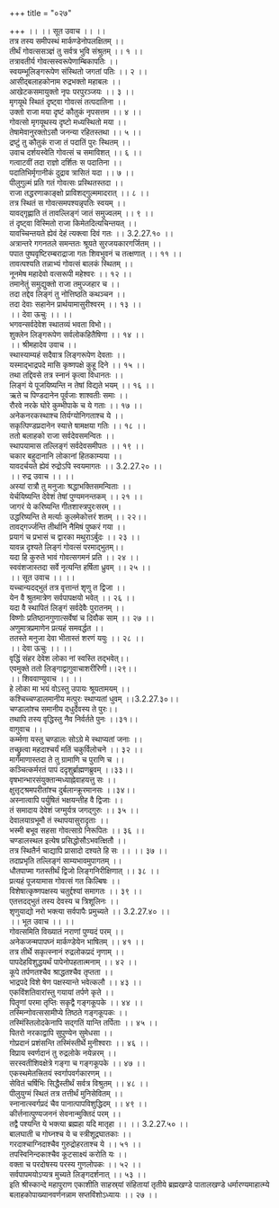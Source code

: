 +++
title = "०२७"

+++
।। ।। सूत उवाच ।। ।।  
तत्र तस्य समीपस्थं मार्कण्डेनोपलक्षितम् ।।  
तीर्थं गोवत्ससञ्ज्ञं तु सर्वत्र भुवि संश्रुतम् ।। १ ।।  
तत्रावतीर्य गोवत्सस्वरूपेणाम्बिकापतिः ।।  
स्वयम्भूलिङ्गरूपेण संस्थितो जगतां पतिः ।। २ ।।  
आसीद्बलाहकोनाम रुद्रभक्तो महाबलः ।।  
आखेटकसमायुक्तो नृपः परपुरञ्जयः ।। ३ ।।  
मृगयूथे स्थितं दृष्ट्वा गोवत्सं तत्पदातिना ।।  
उक्तो राजा मया दृष्टं कौतुकं नृपसत्तम ।। ४ ।।  
गोवत्सो मृगयूथस्य दृष्टो मध्यस्थितो मया ।।  
तेषामेवानुरक्तोऽसौ जनन्या रहितस्तथा ।। ५ ।।  
द्रष्टुं तु कौतुकं राजा तं पदातिं पुरः स्थितम् ।।  
उवाच दर्शयस्वेति गोवत्सं च समाविशत् ।। ६ ।।  
गत्वाटवीं तदा राज्ञो दर्शितः स पदातिना ।।  
पदातिभिर्मृगानीकं दुद्राव त्रासितं यदा ।। ७ ।।  
पीलुगुल्मं प्रति गतं गोवत्सः प्रस्थितस्तदा ।।  
राजा तद्धरणाकाङ्क्षो प्राविशद्गुल्ममादरात् ।। ८ ।।  
तत्र स्थितं स गोवत्समपश्यन्नृपतिः स्वयम् ।।  
यावद्गृह्णाति तं तावल्लिङ्गं जातं समुज्वलम् ।। ९ ।।  
तं दृष्ट्वा विस्मितो राजा किमेतदित्यचिन्तयत् ।।  
यावच्चिन्तयते ह्येवं देहं त्यक्त्वा दिवं गतः ।। 3.2.27.१० ।।  
अत्रान्तरे गगनतले समन्ततः श्रूयते सुरजयकारगर्जितम् ।।  
पपात पुष्पवृष्टिरम्बराद्राजा गतः शिवभुवनं च तत्क्षणात् ।। ११ ।।  
तावत्पश्यति तन्नाभ्यं गोवत्सं बालकं स्थितम् ।।  
नूनमेष महादेवो वत्सरूपी महेश्वरः ।। १२ ।।  
तमानेतुं समुद्युक्तो राजा तमुज्जहार च ।।  
तदा तद्देव लिङ्गं तु नोत्तिष्ठति कथञ्चन ।।  
तदा देवाः सहानेन प्रार्थयामासुरीश्वरम् ।। १३ ।।  
।। देवा ऊचुः ।। ।।  
भगवन्सर्वदेवेश स्थातव्यं भवता विभो।।  
शुक्लेन लिङ्गरूपेण सर्वलोकहितैषिणा ।। १४ ।।  
।। श्रीमहादेव उवाच ।।  
स्थास्याम्यहं सदैवात्र लिङ्गरूपेण देवताः ।।  
यस्माद्भाद्रपदे मासि कृष्णपक्षे कुहू दिने ।। १५ ।।  
तथा तद्दिवसे तत्र स्नानं कृत्वा विधानतः ।।  
लिङ्गं ये पूजयिष्यन्ति न तेषां विद्यते भयम् ।। १६ ।।  
ऋते च पिण्डदानेन पूर्वजाः शाश्वतीः समाः ।।  
रौरवे नरके घोरे कुम्भीपाके च ये गताः ।। १७ ।।  
अनेकनरकस्थाश्च तिर्यग्योनिगताश्च ये ।।  
सकृत्पिण्डप्रदानेन स्यात्ते षामक्षया गतिः ।। १८ ।।  
ततो बलाहको राजा सर्वदेवसमन्वितः ।।  
स्थापयामास तल्लिङ्गं सर्वदेवसमीपतः ।। १९ ।।  
चकार बहुदानानि लोकानां हितकाम्यया ।।  
यावदर्चयते ह्येवं रुद्रोऽपि स्वयमागतः ।। 3.2.27.२० ।।  
।। रुद्र उवाच ।। ।।  
अस्यां रात्रौ तु मनुजाः श्रद्धाभक्तिसमन्विताः ।।  
येर्चयिष्यन्ति देवेशं तेषां पुण्यमनन्तकम् ।। २१ ।।  
जागरं ये करिष्यन्ति गीतशास्त्रपुरःसरम् ।।  
उद्धरिष्यन्ति ते मर्त्याः कुलमेकोत्तरं शतम् ।। २२।।  
तावद्गर्ज्जन्ति तीर्थानि नैमिषं पुष्करं गया ।।  
प्रयागं च प्रभासं च द्वारका मथुराऽर्बुदः ।। २३ ।।  
यावन्न दृश्यते लिङ्गं गोवत्सं परमाद्भुतम्।।  
यदा हि कुरुते भावं गोवत्सगमनं प्रति ।। २४ ।।  
स्ववंशजास्तदा सर्वे नृत्यन्ति हर्षिता ध्रुवम् ।। २५ ।।  
।। सूत उवाच ।। ।।  
यच्चान्यदद्भुतं तत्र वृत्तान्तं शृणु त द्विजा ।।  
येन वै श्रुतमात्रेण सर्वपापक्षयो भवेत् ।। २६ ।।  
यदा वै स्थापितं लिङ्गं सर्वदेवैः पुरातनम् ।।  
विष्णोः प्रतिष्ठानगुणात्सर्वेषां च दिवौक साम् ।। २७ ।।  
अणुमात्रप्रमाणेन प्रत्यहं समवर्द्धत ।।  
ततस्ते मनुजा देवा भीतास्तं शरणं ययुः ।। २८ ।।  
।। देवा ऊचुः ।। ।।  
वृद्धिं संहर देवेश लोका नां स्वस्ति तद्भवेत्।।  
एवमुक्ते ततो लिङ्गाद्वागुवाचाशरीरिणी।।२९।।  
।। शिववाण्युवाच ।। ।।  
हे लोका मा भयं वोऽस्तु उपायः श्रूयतामयम् ।।  
कश्चिच्चण्डालमानीय मत्पुरः स्थाप्यतां धुवम् ।।3.2.27.३०।।  
चण्डालांश्च समानीय दधुर्देवस्य ते पुरः।।  
तथापि तस्य वृद्धिस्तु नैव निर्वर्तते पुनः ।।३१।।  
वागुवाच ।।  
कर्म्मणा यस्तु चण्डालः सोऽग्रे मे स्थाप्यतां जनाः ।।  
तच्छ्रुत्वा महदाश्चर्यं मतिं चकुर्विलोचने ।। ३२ ।।  
मार्गमाणास्तदा ते तु ग्रामाणि च पुराणि च ।।  
कञ्चित्कर्मरतं पापं ददृशुर्ब्राह्मणब्रुवम् ।।३३।।  
वृषभान्भारसंयुक्तान्मध्याह्नेवाहयत्तु सः ।।  
क्षुत्तृट्श्रमपरीतांश्च दुर्बलान्क्रूरमानसः ।।३४।।  
अस्नात्वापि पर्युषितं भक्षयन्तीह वै द्विजाः ।।  
तं समादाय देवेशं जग्मुर्यत्र जगद्गुरुः ।। ३५ ।।  
देवालयाग्रभूमौ तं स्थापयासुरादृताः ।।  
भस्मी बभूव सहसा गोवत्साग्रे निरूपितः ।। ३६ ।।  
चण्डालस्थल इत्येष प्रसिद्धोसौऽभवत्क्षितौ ।।  
तत्र स्थितैर्न चाद्यापि प्रासादो दश्यते हि सः ।। ।। ३७ ।।  
तदाप्रभृति तल्लिङ्गं साम्यभावमुपागतम् ।।  
धौतपाप्मा गतस्तीर्थं द्विजो लिङ्गनिरीक्षिणात् ।। ३८ ।।  
प्रत्यहं पूजयामास गोवत्सं गत किल्बिषः ।।  
विशेषात्कृष्णपक्षस्य चतुर्द्दश्यां समागतः ।। ३९ ।।  
एतत्तदद्भुतं तस्य देवस्य च त्रिशूलिनः ।।  
शृणुयाद्यो नरो भक्त्या सर्वपापैः प्रमुच्यते ।। 3.2.27.४० ।।  
।। भूत उवाच ।। ।।  
गोवत्समिति विख्यातं नराणां पुण्यदं परम् ।।  
अनेकजन्मपापघ्नं मार्कण्डेयेन भाषितम् ।। ४१ ।।  
तत्र तीर्थे सकृत्स्नानं रुद्रलोकप्रदं नृणाम् ।।  
पापदेहविशुद्धयर्थं पापेनोपहतात्मनाम् ।। ४२ ।।  
कूपे तर्पणतश्चैव श्राद्धतश्चैव तृप्तता ।।  
भाद्रपदे विशे षेण पक्षस्यान्ते भवेत्कलौ ।। ४३ ।।  
एकविंशतिवारांस्तु गयायां तर्पणे कृते ।।  
पितॄणां परमा तृप्तिः सकृद्वै गङ्गकूपके ।। ४४ ।।  
तस्मिन्गोवत्ससामीप्ये तिष्ठते गङ्गकूपकः ।।  
तस्मिंस्तिलोदकेनापि सद्गतिं यान्ति तर्पिताः ।। ४५ ।।  
पितरो नरकाद्वापि सुपुण्येन सुमेधसा ।।  
गोप्रदानं प्रशंसन्ति तस्मिंस्तीर्थे मुनीश्वराः ।। ४६ ।।  
विप्राय स्वर्णदानं तु रुद्रलोके नयेन्नरम् ।।  
सरस्वतीशिवक्षेत्रे गङ्गा च गङ्गकूपके ।। ४७ ।।  
एकस्थमेतत्त्रितयं स्वर्गापवर्गकारणम् ।।  
सेवितं चर्षिभिः सिद्धैस्तीर्थं सर्वत्र विश्रुतम् ।। ४८ ।।  
पीलुयुग्मं स्थितं तत्र तत्तीर्थं मुनिसेवितम् ।।  
स्नानात्स्वर्गप्रदं चैव पानात्पापविशुद्धिदम् ।। ४९ ।।  
कीर्त्तनात्पुण्यजननं सेवनान्मुक्तिदं परम् ।।  
तद्वै पश्यन्ति ये भक्त्या ब्रह्महा यदि मातृहा ।। ।। 3.2.27.५० ।।  
बालघाती च गोघ्नश्च ये च स्त्रीशूद्रघातकाः ।।  
गरदाश्चाग्निदाश्चैव गुरुद्रोहरताश्च ये ।। ५१ ।।  
तपस्विनिन्दकाश्चैव कूटसाक्ष्यं करोति यः ।।  
वक्ता च परदोषस्य परस्य गुणलोपकः ।। ५२ ।।  
सर्वपापमयोऽप्यत्र मुच्यते लिङ्गदर्शनात् ।। ५३ ।।  
इति श्रीस्कान्दे महापुराण एकाशीति साहस्र्यां संहितायां तृतीये ब्रह्मखण्डे पातालखण्डे धर्मारण्यमाहात्म्ये बलाहकोपाख्यानवर्णनन्नाम सप्तविंशोऽध्यायः ।। २७ ।।